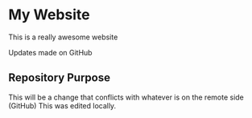 # My Website

This is a really awesome website

Updates made on GitHub

## Repository Purpose

This will be a change that conflicts
with whatever is on the remote side (GitHub)
This was edited locally.